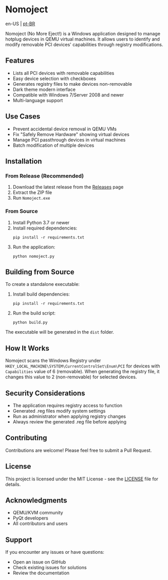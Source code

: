 # Nomoject

en-US | [pt-BR](README_br.md)

Nomoject (No More Eject!) is a Windows application designed to manage hotplug devices in QEMU virtual machines. It allows users to identify and modify removable PCI devices' capabilities through registry modifications.

## Features

- Lists all PCI devices with removable capabilities
- Easy device selection with checkboxes
- Generates registry files to make devices non-removable
- Dark theme modern interface
- Compatible with Windows 7/Server 2008 and newer
- Multi-language support

## Use Cases

- Prevent accidental device removal in QEMU VMs
- Fix "Safely Remove Hardware" showing virtual devices
- Manage PCI passthrough devices in virtual machines
- Batch modification of multiple devices

## Installation

### From Release (Recommended)
1. Download the latest release from the [Releases](https://github.com/junglivre/Nomoject/releases/latest) page
2. Extract the ZIP file
3. Run `Nomoject.exe`

### From Source
1. Install Python 3.7 or newer
2. Install required dependencies:
   ```
   pip install -r requirements.txt
   ```
3. Run the application:
   ```
   python nomoject.py
   ```

## Building from Source

To create a standalone executable:

1. Install build dependencies:
   ```
   pip install -r requirements.txt
   ```

2. Run the build script:
   ```
   python build.py
   ```

The executable will be generated in the `dist` folder.

## How It Works

Nomoject scans the Windows Registry under `HKEY_LOCAL_MACHINE\SYSTEM\CurrentControlSet\Enum\PCI` for devices with `Capabilities` value of 6 (removable). When generating the registry file, it changes this value to 2 (non-removable) for selected devices.

## Security Considerations

- The application requires registry access to function
- Generated .reg files modify system settings
- Run as administrator when applying registry changes
- Always review the generated .reg file before applying

## Contributing

Contributions are welcome! Please feel free to submit a Pull Request.

## License

This project is licensed under the MIT License - see the [LICENSE](LICENSE) file for details.

## Acknowledgments

- QEMU/KVM community
- PyQt developers
- All contributors and users

## Support

If you encounter any issues or have questions:
- Open an issue on GitHub
- Check existing issues for solutions
- Review the documentation 